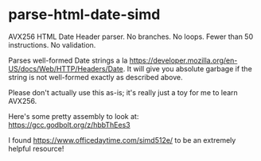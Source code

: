 # parse-html-date-simd
AVX256 HTML Date Header parser. No branches. No loops. Fewer than 50 instructions. No validation.

Parses well-formed Date strings a la https://developer.mozilla.org/en-US/docs/Web/HTTP/Headers/Date.
It will give you absolute garbage if the string is not well-formed exactly as described above.

Please don't actually use this as-is; it's really just a toy for me to learn AVX256.

Here's some pretty assembly to look at: https://gcc.godbolt.org/z/hbbThEes3

I found https://www.officedaytime.com/simd512e/ to be an extremely helpful resource!
